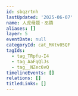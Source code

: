 ```yaml
---
id: sbqzrtnh
lastUpdated: '2025-06-07'
name: 人虎母题・巫蹻
aliases: []
layer: 5
eventDate: null
categoryId: cat_MXtv05QF
tagIds:
  - tag_TRpfu-I4
  - tag_AaFqQlJs
  - tag__NZec6vQ
timelineEvents: []
relations: []
titledLinks: []
---
```


